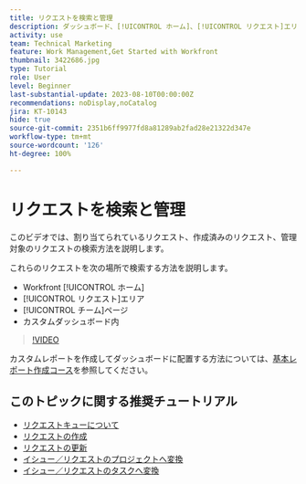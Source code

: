 ```yaml
---
title: リクエストを検索と管理
description: ダッシュボード、[!UICONTROL ホーム]、[!UICONTROL リクエスト]エリア、および[!UICONTROL チーム]ページを使用して、リクエストキューを通じて作成された受信リクエストを確認する方法を説明します。
activity: use
team: Technical Marketing
feature: Work Management,Get Started with Workfront
thumbnail: 3422686.jpg
type: Tutorial
role: User
level: Beginner
last-substantial-update: 2023-08-10T00:00:00Z
recommendations: noDisplay,noCatalog
jira: KT-10143
hide: true
source-git-commit: 2351b6ff9977fd8a81289ab2fad28e21322d347e
workflow-type: tm+mt
source-wordcount: '126'
ht-degree: 100%

---
```


# リクエストを検索と管理

このビデオでは、割り当てられているリクエスト、作成済みのリクエスト、管理対象のリクエストの検索方法を説明します。

これらのリクエストを次の場所で検索する方法を説明します。

* Workfront [!UICONTROL ホーム]
* [!UICONTROL リクエスト]エリア
* [!UICONTROL チーム]ページ
* カスタムダッシュボード内


>[!VIDEO](https://video.tv.adobe.com/v/3422686/?quality=12&learn=on)

カスタムレポートを作成してダッシュボードに配置する方法については、[基本レポート作成コース](https://experienceleague.adobe.com/docs/workfront-course-map/using/learning-programs/basic-report-creation-program.html?lang=ja)を参照してください。

## このトピックに関する推奨チュートリアル

* [リクエストキューについて](/help/manage-work/request-queues/understand-request-queues.md)
* [リクエストの作成](/help/manage-work/issues-requests/make-a-request.md)
* [リクエストの更新](/help/manage-work/issues-requests/update-a-request.md)
* [イシュー／リクエストのプロジェクトへ変換](/help/manage-work/issues-requests/create-a-project-from-a-request.md)
* [イシュー／リクエストのタスクへ変換](/help/manage-work/issues-requests/convert-issues-to-other-work-items.md)

